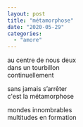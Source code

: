 ```yaml
---
layout: post
title: "métamorphose"
date: "2020-05-29"
categories:
  - "amore"
---
```


au centre de nous deux  
dans un tourbillon  
continuellement  

sans jamais s’arrêter  
c'est la métamorphose  

mondes innombrables  
multitudes en formation  

